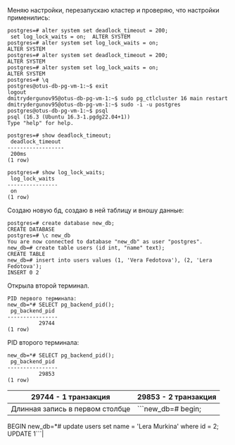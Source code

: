 Меняю настройки, перезапускаю кластер и проверяю, что настройки применились:
```
postgres=# alter system set deadlock_timeout = 200;
 set log_lock_waits = on;  ALTER SYSTEM
postgres=# alter system set log_lock_waits = on;
ALTER SYSTEM
postgres=# alter system set deadlock_timeout = 200;
ALTER SYSTEM
postgres=# alter system set log_lock_waits = on;
ALTER SYSTEM
postgres=# \q
postgres@otus-db-pg-vm-1:~$ exit
logout
dmitrydergunov95@otus-db-pg-vm-1:~$ sudo pg_ctlcluster 16 main restart
dmitrydergunov95@otus-db-pg-vm-1:~$ sudo -i -u postgres
postgres@otus-db-pg-vm-1:~$ psql
psql (16.3 (Ubuntu 16.3-1.pgdg22.04+1))
Type "help" for help.

postgres=# show deadlock_timeout;
 deadlock_timeout
------------------
 200ms
(1 row)

postgres=# show log_lock_waits;
 log_lock_waits
----------------
 on
(1 row)
```
Создаю новую бд, создаю в ней таблицу и вношу данные:
```
postgres=# create database new_db;
CREATE DATABASE
postgres=# \c new_db
You are now connected to database "new_db" as user "postgres".
new_db=# create table users (id int, "name" text);
CREATE TABLE
new_db=# insert into users values (1, 'Vera Fedotova'), (2, 'Lera Fedotova');
INSERT 0 2
```
Открыла второй терминал.
```
PID первого терминала:
new_db=*# SELECT pg_backend_pid();
 pg_backend_pid
----------------
          29744
(1 row)
```
PID второго терминала:
```
new_db=*# SELECT pg_backend_pid();
 pg_backend_pid
----------------
          29853
(1 row)
```
|29744 - 1 транзакция|29853 - 2 транзакция|
|-|--------|
|Длинная запись в первом столбце|```new_db=# begin;
BEGIN
new_db=*# update users set name = 'Lera Murkina' where id = 2;
UPDATE 1```|
